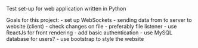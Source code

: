 Test set-up for web application written in Python

Goals for this project:
	- set up WebSockets - sending data from to server to website (client)
	- check changes on file - preferably file listener
	- use ReactJs for front rendering 
	- add basic authentication - use MySQL database for users?
	- use bootstrap to style the website
